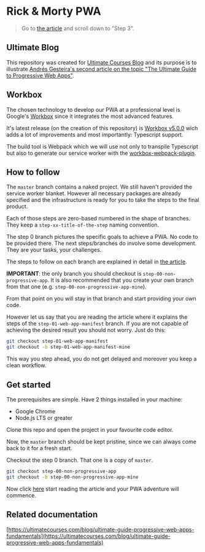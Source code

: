 # Rick & Morty PWA

> Go to [the article](https://ultimatecourses.com/blog/ultimate-guide-pwa-workbox) and scroll down to "Step 3".

## Ultimate Blog

This repository was created for [Ultimate Courses Blog](https://ultimatecourses.com/blog/) and its purpose is to illustrate [Andrés Gesteira's second article on the topic "The Ultimate Guide to Progressive Web Apps"](https://ultimatecourses.com/blog/ultimate-guide-pwa-workbox).

## Workbox

The chosen technology to develop our PWA at a professional level is Google's [Workbox](https://developers.google.com/web/tools/workbox) since it integrates the most advanced features.

It's latest release (on the creation of this repository) is [Workbox v5.0.0](https://github.com/GoogleChrome/workbox/releases/tag/v5.0.0) wich adds a lot of improvements and most importantly: Typescript support.

The build tool is Webpack which we will use not only to transpile Typescript but also to generate our service worker with the [workbox-webpack-plugin](https://developers.google.com/web/tools/workbox/reference-docs/latest/module-workbox-webpack-plugin).

## How to follow

The `master` branch contains a naked project. We still haven't provided the service worker blanket. However all necessary packages are already specified and the infrastructure is ready for you to take the steps to the final product.

Each of those steps are zero-based numbered in the shape of branches. They keep a `step-xx-title-of-the-step` naming convention.

The step 0 branch pictures the specific goals to achieve a PWA. No code to be provided there. The next steps/branches do involve some development. They are your tasks, your challenges.

The steps to follow on each branch are explained in detail in [the article](https://ultimatecourses.com/blog/ultimate-guide-pwa-workbox).

**IMPORTANT**: the only branch you should checkout is `step-00-non-progressive-app`. It is also recommended that you create your own branch from that one (e.g. `step-00-non-progressive-app-mine`).

From that point on you will stay in that branch and start providing your own code.

However let us say that you are reading the article where it explains the steps of the `step-01-web-app-manifest` branch. If you are not capable of achieving the desired result you should not worry. Just do this:

```bash
git checkout step-01-web-app-manifest
git checkout -b step-01-web-app-manifest-mine
```

This way you step ahead, you do not get delayed and moreover you keep a clean workflow.

## Get started

The prerequisites are simple. Have 2 things installed in your machine:

* Google Chrome
* Node.js LTS or greater

Clone this repo and open the project in your favourite code editor.

Now, the `master` branch should be kept pristine, since we can always come back to it for a fresh start.

Checkout the step 0 branch. That one is a copy of `master`.

```bash
git checkout step-00-non-progressive-app
git checkout -b step-00-non-progressive-app-mine
```

Now click [here](https://ultimatecourses.com/blog/ultimate-guide-pwa-workbox) start reading the article and your PWA adventure will commence.

## Related documentation

[https://ultimatecourses.com/blog/ultimate-guide-progressive-web-apps-fundamentals](https://ultimatecourses.com/blog/ultimate-guide-progressive-web-apps-fundamentals)
